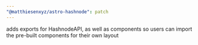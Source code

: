 ```yaml
---
"@matthiesenxyz/astro-hashnode": patch
---
```


adds exports for HashnodeAPI, as well as components so users can import the pre-built components for their own layout
